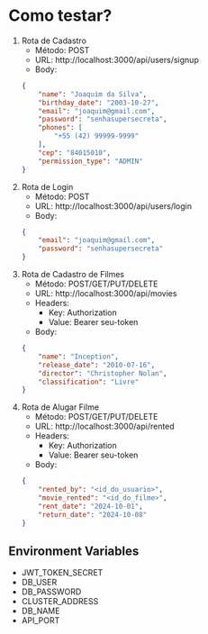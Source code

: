 # Como testar?

1. Rota de Cadastro
    * Método: POST
    * URL: http://localhost:3000/api/users/signup
    * Body: 
    ```json
    {
        "name": "Joaquim da Silva",
        "birthday_date": "2003-10-27",
        "email": "joaquim@gmail.com",
        "password": "senhasupersecreta",
        "phones": [
            "+55 (42) 99999-9999"
        ],
        "cep": "84015010",
        "permission_type": "ADMIN"
    }
    ```
2. Rota de Login
    * Método: POST
    * URL: http://localhost:3000/api/users/login
    * Body: 
    ```json
    {
        "email": "joaquim@gmail.com",
        "password": "senhasupersecreta"
    }
    ```
3. Rota de Cadastro de Filmes
    * Método: POST/GET/PUT/DELETE
    * URL: http://localhost:3000/api/movies
    * Headers: 
        * Key: Authorization
        * Value: Bearer seu-token
    * Body: 
    ```json
    {
        "name": "Inception",
        "release_date": "2010-07-16",
        "director": "Christopher Nolan",
        "classification": "Livre"
    }
    ```
4. Rota de Alugar Filme
    * Método: POST/GET/PUT/DELETE
    * URL: http://localhost:3000/api/rented
    * Headers: 
        * Key: Authorization
        * Value: Bearer seu-token
    * Body: 
    ```json
    {
        "rented_by": "<id_do_usuario>",
        "movie_rented": "<id_do_filme>",
        "rent_date": "2024-10-01",
        "return_date": "2024-10-08"
    }
    ```

## Environment Variables
* JWT_TOKEN_SECRET
* DB_USER
* DB_PASSWORD
* CLUSTER_ADDRESS
* DB_NAME
* API_PORT